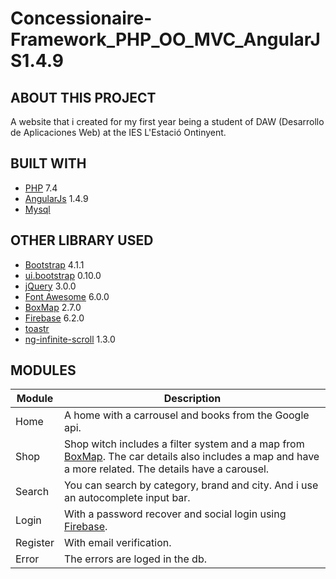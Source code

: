# Concessionaire-Framework_PHP_OO_MVC_AngularJS1.4.9

## ABOUT THIS PROJECT 

A website that i created for my first year being a student of DAW (Desarrollo de Aplicaciones Web) at the IES L'Estació Ontinyent.    
    
## BUILT WITH

* [PHP] 7.4
* [AngularJs] 1.4.9
* [Mysql]

## OTHER LIBRARY USED

* [Bootstrap] 4.1.1
* [ui.bootstrap] 0.10.0
* [jQuery] 3.0.0
* [Font Awesome] 6.0.0
* [BoxMap] 2.7.0
* [Firebase] 6.2.0
* [toastr] 
* [ng-infinite-scroll] 1.3.0


[PHP]: <http://php.net/>
[AngularJs]: <https://angularjs.org/>
[Mysql]: <https://www.mysql.com/>
[Bootstrap]: <https://getbootstrap.com/>
[jQuery]: <https://jquery.com/>
[Font Awesome]: <https://fontawesome.com/>
[BoxMap]: <https://boxmap.com/>
[Firebase]: <https://firebase.google.com/>
[toastr]: <https://www.npmjs.com/package/angularjs-toaster>
[ng-infinite-scroll]: <https://www.npmjs.com/package/ng-infinite-scroll>
[ui.bootstrap]: <https://angular-ui.github.io/bootstrap/>

## MODULES

| Module | Description |
|---------|-------------|
| Home | A home with a carrousel and books from the Google api. |
| Shop | Shop witch includes a filter system and a map from [BoxMap]. The car details also includes a map and have a more related. The details have a carousel.|
| Search | You can search by category, brand and city. And i use an autocomplete input bar. |
| Login | With a password recover and social login using [Firebase]. |
| Register | With email verification.|
| Error | The errors are loged in the db.|